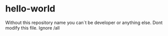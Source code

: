 # hello-world
Without this repository name you can´t be developer or anything else.
Dont modify this file. Ignore /all
